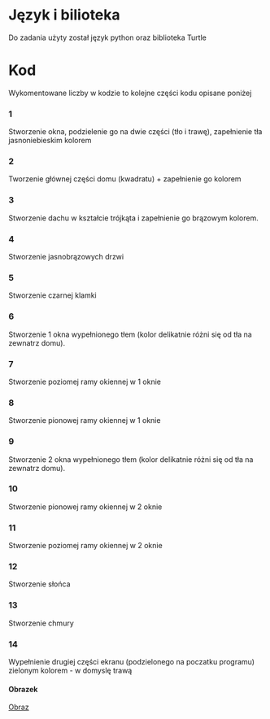 # Język i bilioteka
Do zadania użyty został język python oraz biblioteka Turtle
# Kod
Wykomentowane liczby w kodzie to kolejne części kodu opisane poniżej
### 1
Stworzenie okna, podzielenie go na dwie części (tło i trawę), zapełnienie tła jasnoniebieskim kolorem
### 2
Tworzenie głównej części domu (kwadratu) + zapełnienie go kolorem
### 3
Stworzenie dachu w kształcie trójkąta i zapełnienie go brązowym kolorem.
### 4
Stworzenie jasnobrązowych drzwi
### 5 
Stworzenie czarnej klamki
### 6 
Stworzenie 1 okna wypełnionego tłem (kolor delikatnie różni się od tła na zewnatrz domu).
### 7
Stworzenie poziomej ramy okiennej w 1 oknie
### 8 
Stworzenie pionowej ramy okiennej w 1 oknie
### 9
Stworzenie 2 okna wypełnionego tłem (kolor delikatnie różni się od tła na zewnatrz domu).
### 10
Stworzenie pionowej ramy okiennej w 2 oknie
### 11
Stworzenie poziomej ramy okiennej w 2 oknie
### 12
Stworzenie słońca
### 13
Stworzenie chmury
### 14
Wypełnienie drugiej części ekranu (podzielonego na poczatku programu) zielonym kolorem - w domyslę trawą
#### Obrazek
[Obraz](https://zapodaj.net/625bb0fa05b86.png.html)
